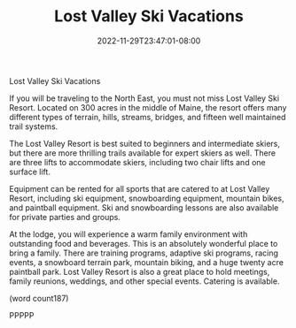 ﻿---
title: "Lost Valley Ski Vacations"
date: 2022-11-29T23:47:01-08:00
description: "ski vacations Tips for Web Success"
featured_image: "/images/ski vacations.jpg"
tags: ["ski vacations"]
---

Lost Valley Ski Vacations

If you will be traveling to the North East, you must 
not miss Lost Valley Ski Resort. Located on 300 
acres in the middle of Maine, the resort offers many 
different types of terrain, hills, streams, bridges, and 
fifteen well maintained trail systems.

The Lost Valley Resort is best suited to beginners 
and intermediate skiers, but there are more thrilling 
trails available for expert skiers as well. There are 
three lifts to accommodate skiers, including two chair 
lifts and one surface lift.

Equipment can be rented for all sports that are 
catered to at Lost Valley Resort, including ski 
equipment, snowboarding equipment, mountain bikes, 
and paintball equipment. Ski and snowboarding 
lessons are also available for private parties and 
groups.

At the lodge, you will experience a warm family 
environment with outstanding food and beverages. 
This is an absolutely wonderful place to bring a family. 
There are training programs, adaptive ski programs, 
racing events, a snowboard terrain park, mountain 
biking, and a huge twenty acre paintball park.  Lost 
Valley Resort is also a great place to hold meetings, 
family reunions, weddings, and other special events. 
Catering is available.

(word count187)

PPPPP



